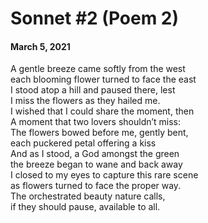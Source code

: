 # Sonnet #2 (Poem 2)
#### March 5, 2021

A gentle breeze came softly from the west  
each blooming flower turned to face the east  
I stood atop a hill and paused there, lest  
I miss the flowers as they hailed me.  
I wished that I could share the moment, then  
A moment that two lovers shouldn’t miss:  
The flowers bowed before me, gently bent,  
each puckered petal offering a kiss  
And as I stood, a God amongst the green  
the breeze began to wane and back away  
I closed to my eyes to capture this rare scene  
as flowers turned to face the proper way.  
The orchestrated beauty nature calls,  
if they should pause, available to all.  